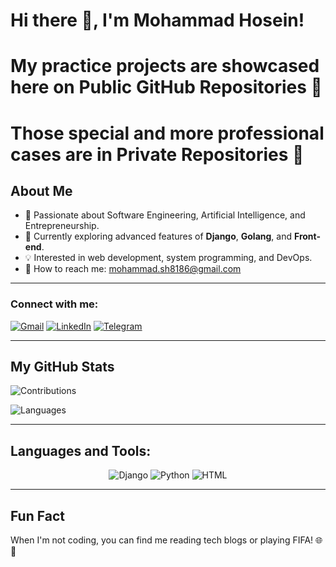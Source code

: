 # Hi there 👋, I'm Mohammad Hosein!
# My practice projects are showcased here on Public GitHub Repositories 👣
# Those special and more professional cases are in Private Repositories 🚀

## About Me

- 🚀 Passionate about Software Engineering, Artificial Intelligence, and Entrepreneurship.
- 🔧 Currently exploring advanced features of **Django**, **Golang**, and **Front-end**.
- 💡 Interested in web development, system programming, and DevOps.
- 📧 How to reach me: [mohammad.sh8186@gmail.com](mailto:mohammad.sh8186@gmail.com)

---

### Connect with me:


[![Gmail](https://img.shields.io/badge/Gmail-%23EA4335.svg?style=for-the-badge&logo=Gmail&logoColor=white)](mailto:mohammad.sh8186@gmail.com)
[![LinkedIn](https://img.shields.io/badge/LinkedIn-%230A66C2.svg?style=for-the-badge&logo=LinkedIn&logoColor=white)](https://linkedin.com/in/mohammad-hosein-shahbazi/)
[![Telegram](https://img.shields.io/badge/Telegram-%232CA5E0.svg?style=for-the-badge&logo=Telegram&logoColor=white)](https://t.me/@Hartage8186)

---

## My GitHub Stats

![Contributions](https://github-readme-streak-stats.herokuapp.com/?user=mohammad8186&theme=dark&hide_border=true)

![Languages](https://github-readme-stats.vercel.app/api/top-langs/?username=mohammad8186&layout=compact&theme=dark&hide_border=true)

---

## Languages and Tools:

<div align="center">
  
![Django](https://img.shields.io/badge/Django-2.2-green?logo=django&logoColor=white&style=for-the-badge)
![Python](https://img.shields.io/badge/Python-3.8-blue?logo=python&logoColor=white&style=for-the-badge)
![HTML](https://img.shields.io/badge/HTML5-5C2D91?logo=html5&logoColor=white&style=for-the-badge)

</div>

---


## Fun Fact

When I'm not coding, you can find me reading tech blogs or playing FIFA! 🌐🦍
